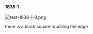 #### 1838-1
![test-1838-1-0.png](https://github.com/lil-lab/nlvr/raw/master/nlvr/test/images/6/test-1838-1-0.png "test-1838-1-0.png")

there is a black square touching the edge